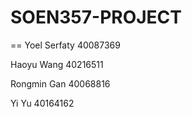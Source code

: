# SOEN357-PROJECT
==
Yoel Serfaty 40087369

Haoyu Wang 40216511

Rongmin Gan 40068816

Yi Yu 40164162
